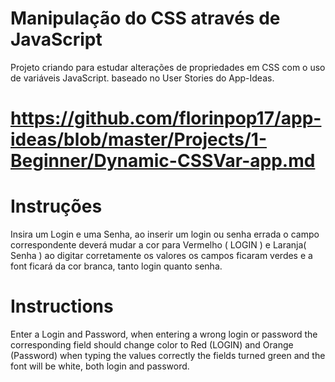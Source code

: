 # Manipulação do CSS através de JavaScript
Projeto criando para estudar alterações de propriedades em CSS com o uso de variáveis JavaScript.
baseado no User Stories do App-Ideas. 
# https://github.com/florinpop17/app-ideas/blob/master/Projects/1-Beginner/Dynamic-CSSVar-app.md

# Instruções
Insira um Login e uma Senha, ao inserir um login ou senha errada o campo correspondente deverá mudar a cor para
Vermelho ( LOGIN ) e Laranja( Senha )
ao digitar corretamente os valores os campos ficaram verdes e a font ficará da cor branca, tanto login quanto senha.

# Instructions
Enter a Login and Password, when entering a wrong login or password the corresponding field should change color to
Red (LOGIN) and Orange (Password)
when typing the values correctly the fields turned green and the font will be white, both login and password.
